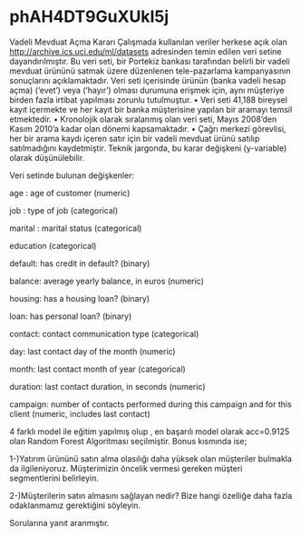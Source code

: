 # phAH4DT9GuXUkI5j
 Vadeli Mevduat Açma Kararı
Çalışmada kullanılan veriler herkese açık olan http://archive.ics.uci.edu/ml/datasets adresinden temin edilen veri setine dayandırılmıştır. Bu veri seti, bir Portekiz bankası tarafından belirli bir vadeli mevduat ürününü satmak üzere düzenlenen tele-pazarlama kampanyasının sonuçlarını açıklamaktadır. Veri seti içerisinde ürünün (banka vadeli hesap açma) (‘evet’) veya (‘hayır’) olması durumuna erişmek için, aynı müşteriye birden fazla irtibat yapılması zorunlu tutulmuştur. • Veri seti 41,188 bireysel kayıt içermekte ve her kayıt bir banka müşterisine yapılan bir aramayı temsil etmektedir. • Kronolojik olarak sıralanmış olan veri seti, Mayıs 2008’den Kasım 2010’a kadar olan dönemi kapsamaktadır. • Çağrı merkezi görevlisi, her bir arama kaydı içeren satır için bir vadeli mevduat ürünü satılıp satılmadığını kaydetmiştir. Teknik jargonda, bu karar değişkeni (y-variable) olarak düşünülebilir.

Veri setinde bulunan değişkenler:

age : age of customer (numeric)

job : type of job (categorical)

marital : marital status (categorical)

education (categorical)

default: has credit in default? (binary)

balance: average yearly balance, in euros (numeric)

housing: has a housing loan? (binary)

loan: has personal loan? (binary)

contact: contact communication type (categorical)

day: last contact day of the month (numeric)

month: last contact month of year (categorical)

duration: last contact duration, in seconds (numeric)

campaign: number of contacts performed during this campaign and for this client (numeric, includes last contact)

4 farklı model ile eğitim yapılmış olup , en başarılı model olarak acc=0.9125 olan Random Forest Algoritması seçilmiştir. Bonus kısmında ise;

1-)Yatırım ürününü satın alma olasılığı daha yüksek olan müşteriler bulmakla da ilgileniyoruz. Müşterimizin öncelik vermesi gereken müşteri segmentlerini belirleyin.

2-)Müşterilerin satın almasını sağlayan nedir? Bize hangi özelliğe daha fazla odaklanmamız gerektiğini söyleyin.

Sorularına yanıt aranmıştır.